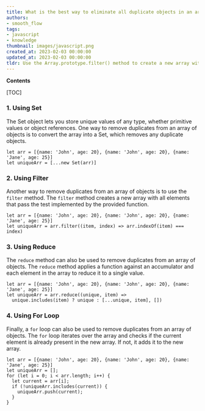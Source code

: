 ```yaml
---
title: What is the best way to eliminate all duplicate objects in an array?
authors:
- smooth_flow
tags:
- javascript
- knowledge
thumbnail: images/javascript.png
created_at: 2023-02-03 00:00:00
updated_at: 2023-02-03 00:00:00
tldr: Use the Array.prototype.filter() method to create a new array with only unique objects based on a certain property.
---
```


**Contents**

[TOC]

### 1. Using Set
The Set object lets you store unique values of any type, whether primitive values or object references. One way to remove duplicates from an array of objects is to convert the array into a Set, which removes any duplicate objects.

```
let arr = [{name: 'John', age: 20}, {name: 'John', age: 20}, {name: 'Jane', age: 25}]
let uniqueArr = [...new Set(arr)]
```

### 2. Using Filter
Another way to remove duplicates from an array of objects is to use the `filter` method. The `filter` method creates a new array with all elements that pass the test implemented by the provided function. 

```
let arr = [{name: 'John', age: 20}, {name: 'John', age: 20}, {name: 'Jane', age: 25}]
let uniqueArr = arr.filter((item, index) => arr.indexOf(item) === index)
```

### 3. Using Reduce
The `reduce` method can also be used to remove duplicates from an array of objects. The `reduce` method applies a function against an accumulator and each element in the array to reduce it to a single value.

```
let arr = [{name: 'John', age: 20}, {name: 'John', age: 20}, {name: 'Jane', age: 25}]
let uniqueArr = arr.reduce((unique, item) =>
  unique.includes(item) ? unique : [...unique, item], [])
```

### 4. Using For Loop
Finally, a `for` loop can also be used to remove duplicates from an array of objects. The `for` loop iterates over the array and checks if the current element is already present in the new array. If not, it adds it to the new array. 

```
let arr = [{name: 'John', age: 20}, {name: 'John', age: 20}, {name: 'Jane', age: 25}]
let uniqueArr = [];
for (let i = 0; i < arr.length; i++) {
  let current = arr[i];
  if (!uniqueArr.includes(current)) {
    uniqueArr.push(current);
  }
}
```
